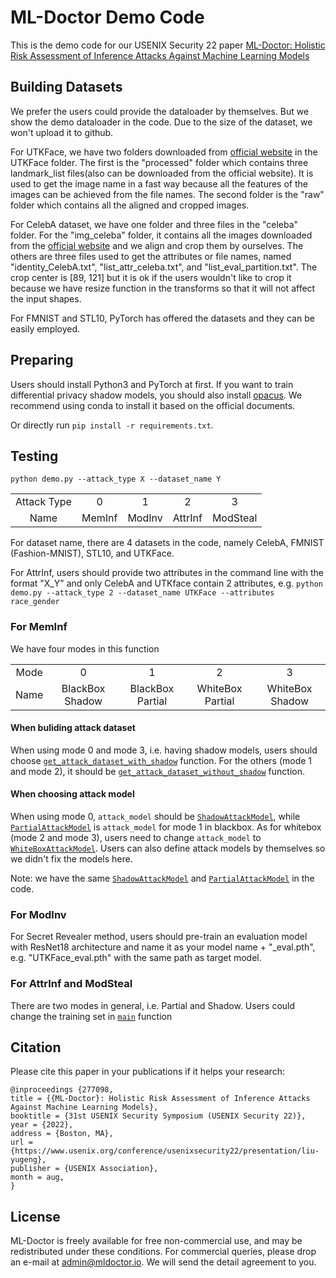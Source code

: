 # ML-Doctor Demo Code
This is the demo code for our USENIX Security 22 paper [ML-Doctor: Holistic Risk Assessment of Inference Attacks Against Machine Learning Models](https://www.usenix.org/conference/usenixsecurity22/presentation/liu-yugeng)

## Building Datasets
We prefer the users could provide the dataloader by themselves. But we show the demo dataloader in the code. Due to the size of the dataset, we won't upload it to github.

For UTKFace, we have two folders downloaded from [official website](https://susanqq.github.io/UTKFace/) in the UTKFace folder. The first is the "processed" folder which contains three landmark_list files(also can be downloaded from the official website). It is used to get the image name in a fast way because all the features of the images can be achieved from the file names. The second folder is the "raw" folder which contains all the aligned and cropped images. 

For CelebA dataset, we have one folder and three files in the "celeba" folder. For the "img_celeba" folder, it contains all the images downloaded from the [official website](https://mmlab.ie.cuhk.edu.hk/projects/CelebA.html) and we align and crop them by ourselves. The others are three files used to get the attributes or file names, named "identity_CelebA.txt", "list_attr_celeba.txt", and "list_eval_partition.txt". The crop center is \[89, 121\] but it is ok if the users wouldn't like to crop it because we have resize function in the transforms so that it will not affect the input shapes.

For FMNIST and STL10, PyTorch has offered the datasets and they can be easily employed.

## Preparing
Users should install Python3 and PyTorch at first. If you want to train differential privacy shadow models, you should also install [opacus](https://github.com/pytorch/opacus). We recommend using conda to install it based on the official documents.

Or directly run ```pip install -r requirements.txt```.

## Testing
```python demo.py --attack_type X --dataset_name Y```

<table><tbody>
<!-- TABLE BODY -->
<tr>
<td align="center">Attack Type</td>
<td align="center">0</td>
<td align="center">1</td>
<td align="center">2</td>
<td align="center">3</td>
</tr>
<tr>
<td align="center">Name</td>
<td align="center">MemInf</td>
<td align="center">ModInv</td>
<td align="center">AttrInf</td>
<td align="center">ModSteal</td>
</tr>
</tbody></table>

For dataset name, there are 4 datasets in the code, namely CelebA, FMNIST (Fashion-MNIST), STL10, and UTKFace.

For AttrInf, users should provide two attributes in the command line with the format "X_Y" and only CelebA and UTKface contain 2 attributes, e.g. 
```python demo.py --attack_type 2 --dataset_name UTKFace --attributes race_gender```

### For MemInf
We have four modes in this function
<table><tbody>
<!-- TABLE BODY -->
<tr>
<td align="center">Mode</td>
<td align="center">0</td>
<td align="center">1</td>
<td align="center">2</td>
<td align="center">3</td>
</tr>
<tr>
<td align="center">Name</td>
<td align="center">BlackBox Shadow</td>
<td align="center">BlackBox Partial</td>
<td align="center">WhiteBox Partial</td>
<td align="center">WhiteBox Shadow</td>
</tr>
</tbody></table>

#### When buliding attack dataset
When using mode 0 and mode 3, i.e. having shadow models, users should choose [```get_attack_dataset_with_shadow```](./doctor/meminf.py#L699) function.
For the others (mode 1 and mode 2), it should be [```get_attack_dataset_without_shadow```](./doctor/meminf.py#L673) function.

#### When choosing attack model
When using mode 0, ```attack_model``` should be [```ShadowAttackModel```](./utils/define_models.py#L15), while [```PartialAttackModel```](./utils/define_models.py#L56) is  ```attack_model``` for mode 1 in blackbox.
As for whitebox (mode 2 and mode 3), users need to change ```attack_model``` to [```WhiteBoxAttackModel```](./utils/define_models.py#L97).
Users can also define attack models by themselves so we didn't fix the models here.

Note: we have the same [```ShadowAttackModel```](./utils/define_models.py#L15) and [```PartialAttackModel```](./utils/define_models.py#L56) in the code.

### For ModInv
For Secret Revealer method, users should pre-train an evaluation model with ResNet18 architecture and name it as your model name + "_eval.pth", e.g. "UTKFace_eval.pth" with the same path as target model.

### For AttrInf and ModSteal
There are two modes in general, i.e. Partial and Shadow. Users could change the training set in [```main```](./demo.py#L225-L229) function


## Citation
Please cite this paper in your publications if it helps your research:

    @inproceedings {277098,
    title = {{ML-Doctor}: Holistic Risk Assessment of Inference Attacks Against Machine Learning Models},
    booktitle = {31st USENIX Security Symposium (USENIX Security 22)},
    year = {2022},
    address = {Boston, MA},
    url = {https://www.usenix.org/conference/usenixsecurity22/presentation/liu-yugeng},
    publisher = {USENIX Association},
    month = aug,
    }


## License

ML-Doctor is freely available for free non-commercial use, and may be redistributed under these conditions. For commercial queries, please drop an e-mail at admin@mldoctor.io. We will send the detail agreement to you.
